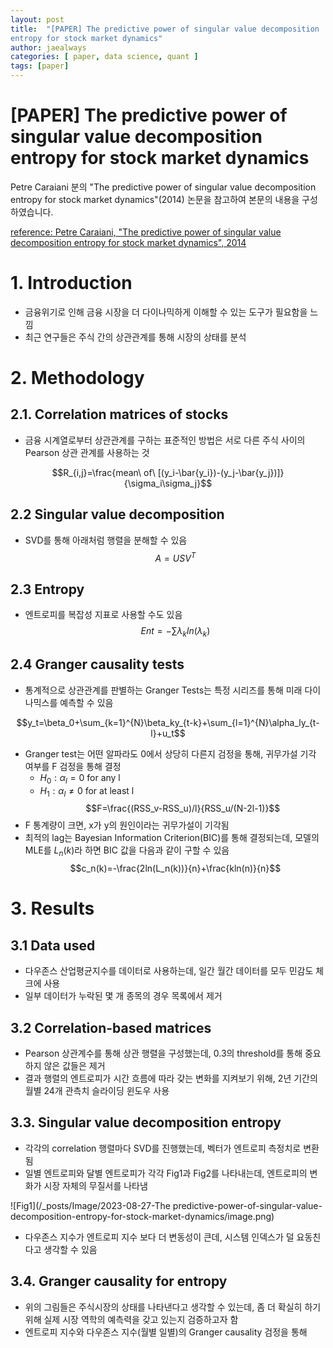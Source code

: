 ```yaml
---
layout: post
title:  "[PAPER] The predictive power of singular value decomposition
entropy for stock market dynamics"
author: jaealways
categories: [ paper, data science, quant ]
tags: [paper]
---
```



# [PAPER] The predictive power of singular value decomposition entropy for stock market dynamics

Petre Caraiani 분의 "The predictive power of singular value decomposition entropy for stock market dynamics"(2014) 논문을 참고하여 본문의 내용을 구성하였습니다.

[reference: Petre Caraiani, "The predictive power of singular value decomposition entropy for stock market dynamics", 2014](https://www.sciencedirect.com/science/article/abs/pii/S0378437113008212)


# 1. Introduction

- 금융위기로 인해 금융 시장을 더 다이나믹하게 이해할 수 있는 도구가 필요함을 느낌
- 최근 연구들은 주식 간의 상관관계를 통해 시장의 상태를 분석


# 2. Methodology

## 2.1. Correlation matrices of stocks

- 금융 시계열로부터 상관관계를 구하는 표준적인 방법은 서로 다른 주식 사이의 Pearson 상관 관계를 사용하는 것

$$R_{i,j}=\frac{mean\ of\ [(y_i-\bar{y_i})-(y_j-\bar{y_j})]}{\sigma_i\sigma_j}$$

## 2.2  Singular value decomposition

- SVD를 통해 아래처럼 행렬을 분해할 수 있음
$$A=USV^T$$

## 2.3 Entropy

- 엔트로피를 복잡성 지표로 사용할 수도 있음
$$Ent=-\sum \lambda_k ln(\lambda_k) $$

## 2.4 Granger causality tests

- 통계적으로 상관관계를 판별하는 Granger Tests는 특정 시리즈를 통해 미래 다이나믹스를 예측할 수 있음

$$y_t=\beta_0+\sum_{k=1}^{N}\beta_ky_{t-k}+\sum_{l=1}^{N}\alpha_ly_{t-l}+u_t$$

- Granger test는 어떤 알파라도 0에서 상당히 다른지 검정을 통해, 귀무가설 기각 여부를 F 검정을 통해 결정
    - $H_0: \alpha_l=0$ for any l
    - $H_1: \alpha_l\neq0$ for at least l
$$F=\frac{(RSS_v-RSS_u)/l}{RSS_u/(N-2l-1)}$$
- F 통계량이 크면, x가 y의 원인이라는 귀무가설이 기각됨
- 최적의 lag는 Bayesian Information Criterion(BIC)를 통해 결정되는데, 모델의 MLE를 $L_n(k)$라 하면 BIC 값을 다음과 같이 구할 수 있음
$$c_n(k)=-\frac{2ln(L_n(k))}{n}+\frac{kln(n)}{n}$$


# 3. Results
## 3.1 Data used

- 다우존스 산업평균지수를 데이터로 사용하는데, 일간 월간 데이터를 모두 민감도 체크에 사용
- 일부 데이터가 누락된 몇 개 종목의 경우 목록에서 제거

## 3.2 Correlation-based matrices

- Pearson 상관계수를 통해 상관 행렬을 구성했는데, 0.3의 threshold를 통해 중요하지 않은 값들은 제거
- 결과 행렬의 엔트로피가 시간 흐름에 따라 갖는 변화를 지켜보기 위해, 2년 기간의 월별 24개 관측치 슬라이딩 윈도우 사용

## 3.3. Singular value decomposition entropy

- 각각의 correlation 행렬마다 SVD를 진행했는데, 벡터가 엔트로피 측정치로 변환됨
- 일별 엔트로피와 달별 엔트로피가 각각 Fig1과 Fig2를 나타내는데, 엔트로피의 변화가 시장 자체의 무질서를 나타냄


![Fig1](/_posts/Image/2023-08-27-The predictive-power-of-singular-value-decomposition-entropy-for-stock-market-dynamics/image.png)

- 다우존스 지수가 엔트로피 지수 보다 더 변동성이 큰데, 시스템 인덱스가 덜 요동친다고 생각할 수 있음

## 3.4. Granger causality for entropy

- 위의 그림들은 주식시장의 상태를 나타낸다고 생각할 수 있는데, 좀 더 확실히 하기 위해 실제 시장 역학의 예측력을 갖고 있는지 검증하고자 함
- 엔트로피 지수와 다우존스 지수(월별 일별)의 Granger causality 검정을 통해 

